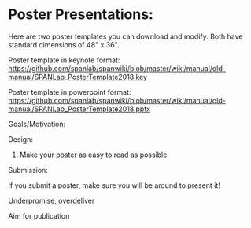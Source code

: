 # <b>Poster Presentations</b>: 

Here are two poster templates you can download and modify. Both have standard dimensions of 48" x 36". 

Poster template in keynote format: https://github.com/spanlab/spanwiki/blob/master/wiki/manual/old-manual/SPANLab_PosterTemplate2018.key

Poster template in powerpoint format: https://github.com/spanlab/spanwiki/blob/master/wiki/manual/old-manual/SPANLab_PosterTemplate2018.pptx

Goals/Motivation:

Design: 

1. Make your poster as easy to read as possible

Submission:

If you submit a poster, make sure you will be around to present it!

Underpromise, overdeliver

Aim for publication


      
